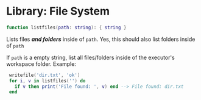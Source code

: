 # Library: File System

```lua
function listfiles(path: string): { string }
```
Lists files ***and folders*** inside of `path`.
Yes, this should also list folders inside of `path`

If `path` is a empty string, list all files/folders inside of the executor's workspace folder.
Example:
```lua
 writefile('dir.txt', 'ok')
 for i, v in listfiles('') do
   if v then print('File found: ', v) end --> File found: dir.txt
 end
```
